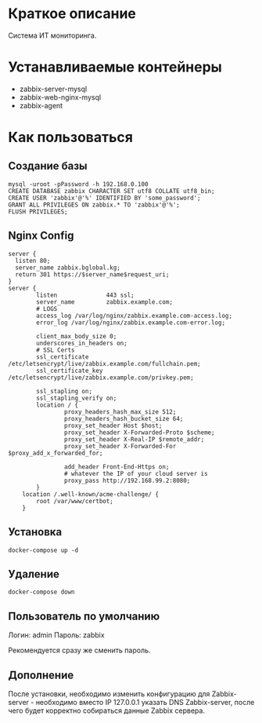# Краткое описание
Система ИТ мониторинга.

# Устанавливаемые контейнеры
* zabbix-server-mysql
* zabbix-web-nginx-mysql
* zabbix-agent

# Как пользоваться

## Создание базы
```
mysql -uroot -pPassword -h 192.168.0.100
CREATE DATABASE zabbix CHARACTER SET utf8 COLLATE utf8_bin;
CREATE USER 'zabbix'@'%' IDENTIFIED BY 'some_password';
GRANT ALL PRIVILEGES ON zabbix.* TO 'zabbix'@'%';
FLUSH PRIVILEGES;
```

## Nginx Config
```
server {
  listen 80;
  server_name zabbix.bglobal.kg;
  return 301 https://$server_name$request_uri;
}
server {
        listen              443 ssl;
        server_name         zabbix.example.com;
        # LOGS
        access_log /var/log/nginx/zabbix.example.com-access.log;
        error_log /var/log/nginx/zabbix.example.com-error.log;

        client_max_body_size 0;
        underscores_in_headers on;
        # SSL Certs
        ssl_certificate /etc/letsencrypt/live/zabbix.example.com/fullchain.pem;
        ssl_certificate_key /etc/letsencrypt/live/zabbix.example.com/privkey.pem;

        ssl_stapling on;
        ssl_stapling_verify on;
        location / {
                proxy_headers_hash_max_size 512;
                proxy_headers_hash_bucket_size 64;
                proxy_set_header Host $host;
                proxy_set_header X-Forwarded-Proto $scheme;
                proxy_set_header X-Real-IP $remote_addr;
                proxy_set_header X-Forwarded-For $proxy_add_x_forwarded_for;

                add_header Front-End-Https on;
                # whatever the IP of your cloud server is
                proxy_pass http://192.168.99.2:8080;
        }
    location /.well-known/acme-challenge/ {
        root /var/www/certbot;
    }
```



## Установка
```
docker-compose up -d
```

## Удаление
```
docker-compose down
```

## Пользователь по умолчанию

Логин: admin
Пароль: zabbix

Рекомендуется сразу же сменить пароль.

## Дополнение
После установки, необходимо изменить конфигурацию для Zabbix-server - необходимо вместо IP 127.0.0.1 указать DNS Zabbix-server, после чего будет корректно собираться данные Zabbix сервера.
